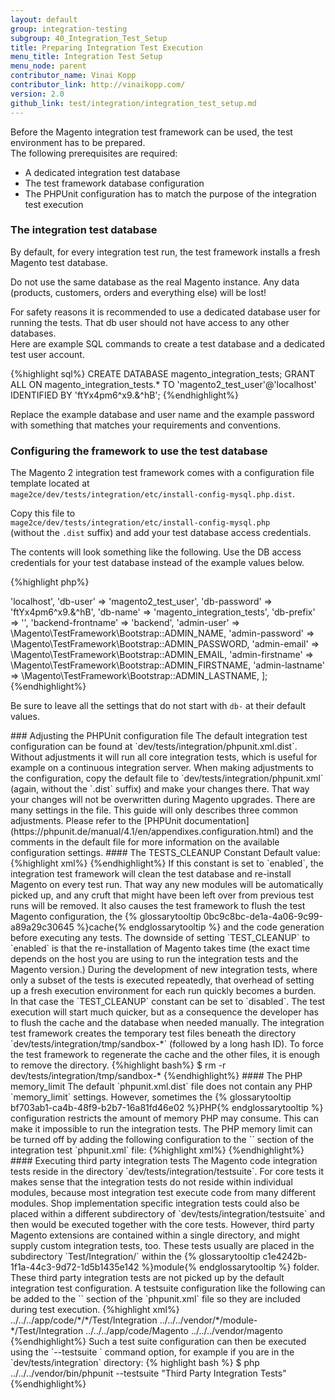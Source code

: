 ```yaml
---
layout: default
group: integration-testing
subgroup: 40_Integration_Test_Setup
title: Preparing Integration Test Execution
menu_title: Integration Test Setup
menu_node: parent
contributor_name: Vinai Kopp
contributor_link: http://vinaikopp.com/
version: 2.0
github_link: test/integration/integration_test_setup.md
---
```


Before the Magento integration test framework can be used, the test environment has to be prepared.  
The following prerequisites are required:

* A dedicated integration test database
* The test framework database configuration
* The PHPUnit configuration has to match the purpose of the integration test execution

### The integration test database

By default, for every integration test run, the test framework installs a fresh Magento test database.  

<div class="bs-callout bs-callout-warning">
    <p>Do not use the same database as the real Magento instance.  
    Any data (products, customers, orders and everything else) will be lost!</p>
</div>

For safety reasons it is recommended to use a dedicated database user for running the tests. That db user should not have access to any other databases.  
Here are example SQL commands to create a test database and a dedicated test user account.

{%highlight sql%}
CREATE DATABASE magento_integration_tests;
GRANT ALL ON magento_integration_tests.* TO 'magento2_test_user'@'localhost' IDENTIFIED BY 'ftYx4pm6^x9.&^hB';
{%endhighlight%}

Replace the example database and user name and the example password with something that matches your requirements and conventions.  

### Configuring the framework to use the test database

The Magento 2 integration test framework comes with a configuration file template located at  
`mage2ce/dev/tests/integration/etc/install-config-mysql.php.dist`.  

Copy this file to  
`mage2ce/dev/tests/integration/etc/install-config-mysql.php`  
(without the `.dist` suffix) and add your test database access credentials.

The contents will look something like the following. Use the DB access credentials for your test database instead of the example values below.

{%highlight php%}
<?php

return [
    'db-host' => 'localhost',
    'db-user' => 'magento2_test_user',
    'db-password' => 'ftYx4pm6^x9.&^hB',
    'db-name' => 'magento_integration_tests',
    'db-prefix' => '',
    'backend-frontname' => 'backend',
    'admin-user' => \Magento\TestFramework\Bootstrap::ADMIN_NAME,
    'admin-password' => \Magento\TestFramework\Bootstrap::ADMIN_PASSWORD,
    'admin-email' => \Magento\TestFramework\Bootstrap::ADMIN_EMAIL,
    'admin-firstname' => \Magento\TestFramework\Bootstrap::ADMIN_FIRSTNAME,
    'admin-lastname' => \Magento\TestFramework\Bootstrap::ADMIN_LASTNAME,
];
{%endhighlight%}

<div class="bs-callout bs-callout-info" id="info">
  <p>Be sure to leave all the settings that do not start with <code>db-</code> at their default values.</p>
</div>

### Adjusting the PHPUnit configuration file

The default integration test configuration can be found at `dev/tests/integration/phpunit.xml.dist`.  

Without adjustments it will run all core integration tests, which is useful for example on a continuous integration server.  

When making adjustments to the configuration, copy the default file to `dev/tests/integration/phpunit.xml` (again, without the `.dist` suffix) and make your changes there. That way your changes will not be overwritten during Magento upgrades.  

There are many settings in the file.  
This guide will only describes three common adjustments.  
Please refer to the [PHPUnit documentation](https://phpunit.de/manual/4.1/en/appendixes.configuration.html) and the comments in the default file for more information on the available configuration settings.

#### The TESTS_CLEANUP Constant

Default value:

{%highlight xml%}
<const name="TESTS_CLEANUP" value="enabled"/>
{%endhighlight%}

If this constant is set to `enabled`, the integration test framework will clean the test database and re-install Magento on every test run.  
That way any new modules will be automatically picked up, and any cruft that might have been left over from previous test runs will be removed.  
It also causes the test framework to flush the test Magento configuration, the {% glossarytooltip 0bc9c8bc-de1a-4a06-9c99-a89a29c30645 %}cache{% endglossarytooltip %} and the code generation before executing any tests.  

The downside of setting `TEST_CLEANUP` to `enabled` is that the re-installation of Magento takes time (the exact time depends on the host you are using to run the integration tests and the Magento version.)  

During the development of new integration tests, where only a subset of the tests is executed repeatedly, that overhead of setting up a fresh execution environment for each run quickly becomes a burden.  

In that case the `TEST_CLEANUP` constant can be set to `disabled`.  
The test execution will start much quicker, but as a consequence the developer has to flush the cache and the database when needed manually.  

The integration test framework creates the temporary test files beneath the directory  
`dev/tests/integration/tmp/sandbox-*` (followed by a long hash ID).  

To force the test framework to regenerate the cache and the other files, it is enough to remove the directory.

{%highlight bash%}
$ rm -r dev/tests/integration/tmp/sandbox-*
{%endhighlight%}

#### The PHP memory_limit

The default `phpunit.xml.dist` file does not contain any PHP `memory_limit` settings.  
However, sometimes the {% glossarytooltip bf703ab1-ca4b-48f9-b2b7-16a81fd46e02 %}PHP{% endglossarytooltip %} configuration restricts the amount of memory PHP may consume.  
This can make it impossible to run the integration tests.  

The PHP memory limit can be turned off by adding the following configuration to the `<php>` section of the integration test `phpunit.xml` file:

{%highlight xml%}
<ini name="memory_limit" value="-1"/>
{%endhighlight%}

#### Executing third party integration tests

The Magento code integration tests reside in the directory `dev/tests/integration/testsuite`.  
For core tests it makes sense that the integration tests do not reside within individual modules, because most integration test execute code from many different modules.  

Shop implementation specific integration tests could also be placed within a different subdirectory of `dev/tests/integration/testsuite` and then would be executed together with the core tests.  

However, third party Magento extensions are contained within a single directory, and might supply custom integration tests, too.  
These tests usually are placed in the subdirectory `Test/Integration/` within the {% glossarytooltip c1e4242b-1f1a-44c3-9d72-1d5b1435e142 %}module{% endglossarytooltip %} folder.  

These third party integration tests are not picked up by the default integration test configuration.  
A testsuite configuration like the following can be added to the `<testsuites>` section of the `phpunit.xml` file so they are included during test execution.

{%highlight xml%}
<testsuite name="Third Party Integration Tests">
    <directory>../../../app/code/*/*/Test/Integration</directory>
    <directory>../../../vendor/*/module-*/Test/Integration</directory>
    <exclude>../../../app/code/Magento</exclude>
    <exclude>../../../vendor/magento</exclude>
</testsuite>
{%endhighlight%}

Such a test suite configuration can then be executed using the `--testsuite <name>` command option, for example if you are in the `dev/tests/integration` directory:

{% highlight bash %}
$ php ../../../vendor/bin/phpunit --testsuite "Third Party Integration Tests"
{%endhighlight%}


